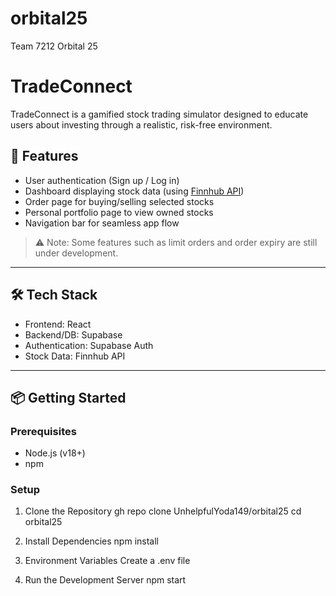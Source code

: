 # orbital25

Team 7212 Orbital 25

# TradeConnect

TradeConnect is a gamified stock trading simulator designed to educate users about investing through a realistic, risk-free environment.

## 🚀 Features

- User authentication (Sign up / Log in)
- Dashboard displaying stock data (using [Finnhub API](https://finnhub.io))
- Order page for buying/selling selected stocks
- Personal portfolio page to view owned stocks
- Navigation bar for seamless app flow

> ⚠️ Note: Some features such as limit orders and order expiry are still under development.

---

## 🛠 Tech Stack

- Frontend: React
- Backend/DB: Supabase
- Authentication: Supabase Auth
- Stock Data: Finnhub API

---

## 📦 Getting Started

### Prerequisites

- Node.js (v18+)
- npm

### Setup

1. Clone the Repository
   gh repo clone UnhelpfulYoda149/orbital25
   cd orbital25

2. Install Dependencies
   npm install

3. Environment Variables
   Create a .env file

4. Run the Development Server
   npm start
